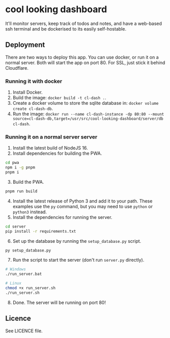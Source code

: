 # cool looking dashboard

It'll monitor servers, keep track of todos and notes, and have a web-based ssh terminal and be dockerised to its easily self-hostable.

## Deployment

There are two ways to deploy this app. You can use docker, or run it on a normal server. Both will start the app on port 80. For SSL, just stick it behind Cloudflare.

### Running it with docker

1. Install Docker.
2. Build the image: `docker build -t cl-dash .`.
3. Create a docker volume to store the sqlite database in: `docker volume create cl-dash-db`.
4. Run the image: `docker run --name cl-dash-instance -dp 80:80 --mount source=cl-dash-db,target=/usr/src/cool-looking-dashboard/server/db cl-dash`.

### Running it on a normal server server

1. Install the latest build of NodeJS 16.
2. Install dependencies for building the PWA.

```bash
cd pwa
npm i -g pnpm
pnpm i
```

3. Build the PWA.

```bash
pnpm run build
```

4. Install the latest release of Python 3 and add it to your path. These examples use the `py` command, but you may need to use `python` or `python3` instead.
5. Install the dependencies for running the server.

```bash
cd server
pip install -r requirements.txt
```

6. Set up the database by running the `setup_database.py` script.

```bash
py setup_database.py
```

7. Run the script to start the server (don't run `server.py` directly).

```bash
# Windows
./run_server.bat

# Linux
chmod +x run_server.sh
./run_server.sh
```

8. Done. The server will be running on port 80!

## Licence

See LICENCE file.
